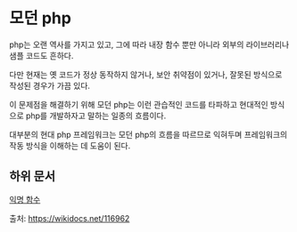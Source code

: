 # 모던 php

php는 오랜 역사를 가지고 있고, 그에 따라 내장 함수 뿐만 아니라 외부의 라이브러리나 샘플 코드도 흔하다. 

다만 현재는 옛 코드가 정상 동작하지 않거나, 보안 취약점이 있거나, 잘못된 방식으로 작성된 경우가 가끔 있다.

이 문제점을 해결하기 위해 모던 php는 이런 관습적인 코드를 타파하고 현대적인 방식으로 php를 개발하자고 말하는 일종의 흐름이다.

대부분의 현대 php 프레임워크는 모던 php의 흐름을 따르므로 익혀두며 프레임워크의 작동 방식을 이해하는 데 도움이 된다.


## 하위 문서

[익명 함수](concept/anonymous_function.md)


출처: https://wikidocs.net/116962